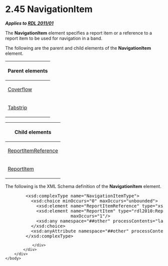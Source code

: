 <html dir="LTR" xmlns:mshelp="http://msdn.microsoft.com/mshelp" xmlns:ddue="http://ddue.schemas.microsoft.com/authoring/2003/5" xmlns:xlink="http://www.w3.org/1999/xlink" xmlns:tool="http://www.microsoft.com/tooltip">
    <head>
        <meta http-equiv="Content-Type" content="text/html; CHARSET=utf-8"></meta>
        <meta name="save" content="history"></meta>
        <title>2.45 NavigationItem</title>
        <xml>
            <mshelp:toctitle title="2.45 NavigationItem"></mshelp:toctitle>
            <mshelp:rltitle title="[MS-RDL]: NavigationItem"></mshelp:rltitle>
            <mshelp:keyword index="A" term="641d4b8e-25ed-425c-ad17-66ba777d2782"></mshelp:keyword>
            <mshelp:attr name="DCSext.ContentType" value="open specification"></mshelp:attr>
            <mshelp:attr name="AssetID" value="641d4b8e-25ed-425c-ad17-66ba777d2782"></mshelp:attr>
            <mshelp:attr name="TopicType" value="kbRef"></mshelp:attr>
            <mshelp:attr name="DCSext.Title" value="[MS-RDL]: NavigationItem" />
        </xml>
    </head>
    <body>
        <div id="header">
            <h1 class="heading">2.45 NavigationItem</h1>
        </div>
        <div id="mainSection">
            <div id="mainBody">
                <div id="allHistory" class="saveHistory"></div>
                <div id="sectionSection0" class="section" name="collapseableSection">
                    

<p><b><i>Applies to </i></b><a href="bf2bab1a-b608-4bcc-b718-1cc1baa9579c.html"><b><i>RDL 2011/01</i></b></a></p>

<p>The <b>NavigationItem</b> element specifies a report item or
a reference to a report item to be used for navigation in a band.</p>

<p>The following are the parent and child elements of the <b>NavigationItem</b>
element.</p>

<table>
 <thead>
  <tr>
   <th>
   <p>Parent elements</p>
   </th>
  </tr>
 </thead>
 <tr>
  <td>
  <p><a href="abc2c5cb-891e-4b78-baec-9b692f1f388a.html">Coverflow</a></p>
  </td>
 </tr>
 <tr>
  <td>
  <p><a href="7d46e0bb-d38a-4c70-966c-37302e7f3315.html">Tabstrip</a></p>
  </td>
 </tr>
</table>

<p> </p>

<table>
 <thead>
  <tr>
   <th>
   <p>Child elements</p>
   </th>
  </tr>
 </thead>
 <tr>
  <td>
  <p><a href="5d4b5692-dd1b-476a-b1a8-5e5e124a32d2.html">ReportItemReference</a></p>
  </td>
 </tr>
 <tr>
  <td>
  <p><a href="2a7eec12-9d11-4bc0-9190-39917b40ee60.html">ReportItem</a></p>
  </td>
 </tr>
</table>

<p>The following is the XML Schema definition of the <b>NavigationItem</b>
element.</p>

<dl>
<dd>
<div><pre>   &lt;xsd:complexType name=&quot;NavigationItemType&quot;&gt;
     &lt;xsd:choice minOccurs=&quot;0&quot; maxOccurs=&quot;unbounded&quot;&gt;
       &lt;xsd:element name=&quot;ReportItemReference&quot; type=&quot;xsd:string&quot; minOccurs=&quot;0&quot; maxOccurs=&quot;1&quot;/&gt;
       &lt;xsd:element name=&quot;ReportItem&quot; type=&quot;rdl2010:ReportItemsType&quot; minOccurs=&quot;0&quot;    
                    maxOccurs=&quot;1&quot;/&gt;
       &lt;xsd:any namespace=&quot;##other&quot; processContents=&quot;lax&quot; /&gt;
     &lt;/xsd:choice&gt;
     &lt;xsd:anyAttribute namespace=&quot;##other&quot; processContents=&quot;lax&quot; /&gt;
   &lt;/xsd:complexType&gt;
</pre></div>
</dd></dl>


                </div>
            </div>
        </div>
    </body>
</html>